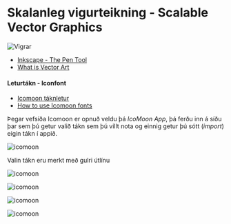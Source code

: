 # Skalanleg vigurteikning  - Scalable Vector Graphics

![Vigrar](pen_tool_usage.webp)

- [Inkscape - The Pen Tool](https://inkscape-manuals.readthedocs.io/en/latest/pen-tool.html)
- [What is Vector Art](https://www.linearity.io/blog/what-is-vector-art/)

#### Leturtákn - Iconfont

* [Icomoon táknletur](https://icomoon.io/)
* [How to use Icomoon fonts](http://chipcullen.com/how-to-use-icomoon-and-icon-fonts-part-1-basic-usage/)

Þegar vefsíða Icomoon er opnuð veldu þá _IcoMoon App_, þá ferðu inn á síðu þar sem þú getur valið tákn sem þú villt nota og einnig getur þú sótt (_import_) eigin tákn í appið.

![icomoon](icomoon1.jpg)

Valin tákn eru merkt með gulri útlínu

![icomoon](icomoon.jpg)

![icomoon](icomoon2.jpg)

![icomoon](icomoon3.jpg)

![icomoon](icomoon4.jpg)